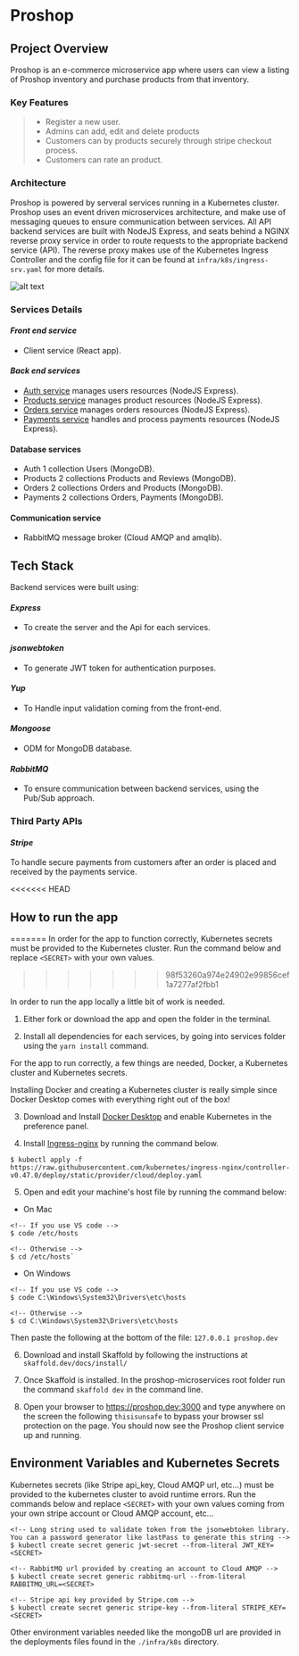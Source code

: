 # **Proshop**

## **Project Overview**

Proshop is an e-commerce microservice app where users can view a listing of Proshop inventory and purchase products from that inventory.

### Key Features

> - Register a new user.
> - Admins can add, edit and delete products
> - Customers can by products securely through stripe checkout process.
> - Customers can rate an product.

### Architecture

Proshop is powered by serveral services running in a Kubernetes cluster. Proshop uses an event driven microservices architecture, and make use of messaging queues to
ensure communication between services. All API backend services are built with NodeJS Express, and seats behind a NGINX reverse proxy service in order to route requests to the appropriate backend service (API). The reverse proxy makes use of the Kubernetes Ingress Controller and the config file for it can be found at `infra/k8s/ingress-srv.yaml` for more details.

![alt text](https://github.com/guillsav/proshop-microservice/blob/main/screenshots/Screen%20Shot%202021-06-15%20at%2012.22.21%20PM.png)

### **Services Details**

#### **_Front end service_**

- Client service (React app).

#### **_Back end services_**

- [Auth service](https://github.com/guillsav/proshop-microservice/tree/main/auth) manages users resources (NodeJS Express).
- [Products service](https://github.com/guillsav/proshop-microservice/tree/main/products) manages product resources (NodeJS Express).
- [Orders service](https://github.com/guillsav/proshop-microservice/tree/main/orders) manages orders resources (NodeJS Express).
- [Payments service](https://github.com/guillsav/proshop-microservice/tree/main/payments) handles and process payments resources (NodeJS Express).

#### Database services

- Auth 1 collection Users (MongoDB).
- Products 2 collections Products and Reviews (MongoDB).
- Orders 2 collections Orders and Products (MongoDB).
- Payments 2 collections Orders, Payments (MongoDB).

#### Communication service

- RabbitMQ message broker (Cloud AMQP and amqlib).

## **Tech Stack**

Backend services were built using:

#### _Express_

- To create the server and the Api for each services.

#### _jsonwebtoken_

- To generate JWT token for authentication purposes.

#### _Yup_

- To Handle input validation coming from the front-end.

#### _Mongoose_

- ODM for MongoDB database.

#### _RabbitMQ_

- To ensure communication between backend services, using the Pub/Sub approach.

### **Third Party APIs**

#### _Stripe_

To handle secure payments from customers after an order is placed and received by the payments service.

<<<<<<< HEAD
## **How to run the app**
=======
In order for the app to function correctly, Kubernetes secrets must be provided to the Kubernetes cluster. Run the command below and replace `<SECRET>` with your own values.
>>>>>>> 98f53260a974e24902e99856cef1a7277af2fbb1

In order to run the app locally a little bit of work is needed.

1. Either fork or download the app and open the folder in the terminal.

2. Install all dependencies for each services, by going into services folder using the `yarn install` command.

For the app to run correctly, a few things are needed, Docker, a Kubernetes cluster and Kubernetes secrets.

Installing Docker and creating a Kubernetes cluster is really simple since Docker Desktop comes with everything right out of the box!

3. Download and Install [Docker Desktop](https://www.docker.com/products/docker-desktop) and enable Kubernetes in the preference panel.

4. Install [Ingress-nginx](https://kubernetes.github.io/ingress-nginx/deploy/#docker-desktop) by running the command below.

```console
$ kubectl apply -f https://raw.githubusercontent.com/kubernetes/ingress-nginx/controller-v0.47.0/deploy/static/provider/cloud/deploy.yaml
```

5. Open and edit your machine's host file by running the command below:

- On Mac

```console
<!-- If you use VS code -->
$ code /etc/hosts

<!-- Otherwise -->
$ cd /etc/hosts`

```

- On Windows

```console
<!-- If you use VS code -->
$ code C:\Windows\System32\Drivers\etc\hosts

<!-- Otherwise -->
$ cd C:\Windows\System32\Drivers\etc\hosts
```

Then paste the following at the bottom of the file: `127.0.0.1 proshop.dev`

6. Download and install Skaffold by following the instructions at `skaffold.dev/docs/install/`

7. Once Skaffold is installed. In the proshop-microservices root folder run the command `skaffold dev` in the command line.

8. Open your browser to https://proshop.dev:3000 and type anywhere on the screen the following `thisisunsafe` to bypass your browser ssl protection on the page. You should now see the Proshop client service up and running.

## **Environment Variables and Kubernetes Secrets**

Kubernetes secrets (like Stripe api_key, Cloud AMQP url, etc...) must be provided to the kubernetes cluster to avoid runtime errors. Run the commands below and replace `<SECRET>` with your own values coming from your own stripe account or Cloud AMQP account, etc...

```console
<!-- Long string used to validate token from the jsonwebtoken library. You can a password generator like lastPass to generate this string -->
$ kubectl create secret generic jwt-secret --from-literal JWT_KEY=<SECRET>

<!-- RabbitMQ url provided by creating an account to Cloud AMQP -->
$ kubectl create secret generic rabbitmq-url --from-literal RABBITMQ_URL=<SECRET>

<!-- Stripe api key provided by Stripe.com -->
$ kubectl create secret generic stripe-key --from-literal STRIPE_KEY=<SECRET>

```

Other environment variables needed like the mongoDB url are provided in the deployments files found in the `./infra/k8s` directory.
